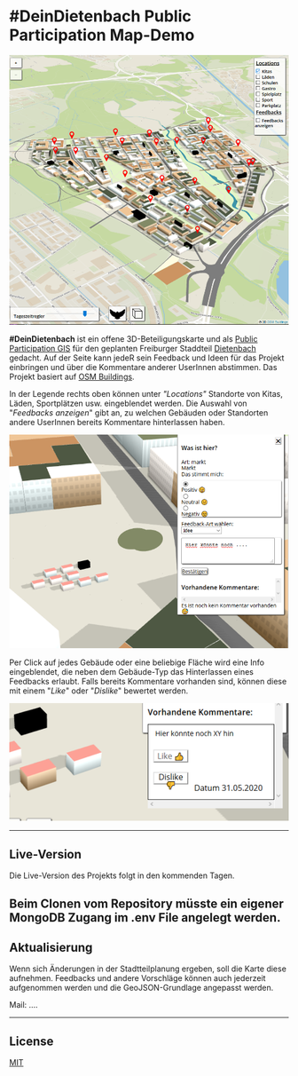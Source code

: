 # **#DeinDietenbach** Public Participation Map-Demo

![alt Dein Dietenbach](./public/images/deindietenbach_projektbild.png)

**#DeinDietenbach** ist ein offene 3D-Beteiligungskarte und als [Public Participation GIS](https://de.wikipedia.org/wiki/PPGIS) für den geplanten Freiburger Staddteil [Dietenbach](https://www.freiburg.de/pb/495838.html) gedacht. Auf der Seite kann jedeR sein Feedback und Ideen für das Projekt einbringen und über die Kommentare anderer UserInnen abstimmen. Das Projekt basiert auf [OSM Buildings](https://github.com/OSMBuildings/OSMBuildings).

In der Legende rechts oben können unter *"Locations"* Standorte von Kitas, Läden, Sportplätzen usw. eingeblendet werden. Die Auswahl von "*Feedbacks anzeigen*" gibt an, zu welchen Gebäuden oder Standorten andere UserInnen bereits Kommentare hinterlassen haben.

![alt Feedback-Menu](./public/images/feedback_menu.png)

Per Click auf jedes Gebäude oder eine beliebige Fläche wird eine Info eingeblendet, die neben dem Gebäude-Typ das Hinterlassen eines Feedbacks erlaubt. Falls bereits Kommentare vorhanden sind, können diese mit einem "*Like*" oder "*Dislike*" bewertet werden. 

![alt Feedback-Menu](./public/images/kommentar.png)


---
## Live-Version

Die Live-Version des Projekts folgt in den kommenden Tagen.

Beim Clonen vom Repository müsste ein eigener MongoDB Zugang im .env File angelegt werden.
---


## Aktualisierung
Wenn sich  Änderungen in der Stadtteilplanung ergeben, soll die Karte diese aufnehmen. Feedbacks und andere Vorschläge können auch jederzeit aufgenommen werden und die GeoJSON-Grundlage angepasst werden.

Mail: ....


---
## License
[MIT](license.md)